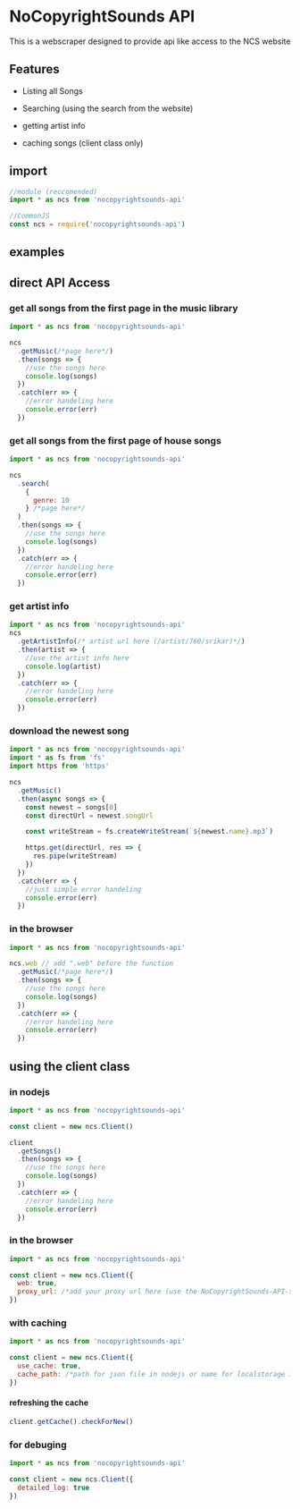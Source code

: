 # NoCopyrightSounds API

This is a webscraper designed to provide api like access to the NCS website

## Features

- Listing all Songs
- Searching (using the search from the website)
- getting artist info

- caching songs (client class only)

## import

```js
//module (reccomended)
import * as ncs from 'nocopyrightsounds-api'

//CommonJS
const ncs = require('nocopyrightsounds-api')
```

## examples

## direct API Access

### get all songs from the first page in the music library

```js
import * as ncs from 'nocopyrightsounds-api'

ncs
  .getMusic(/*page here*/)
  .then(songs => {
    //use the songs here
    console.log(songs)
  })
  .catch(err => {
    //error handeling here
    console.error(err)
  })
```

### get all songs from the first page of house songs

```js
import * as ncs from 'nocopyrightsounds-api'

ncs
  .search(
    {
      genre: 10
    } /*page here*/
  )
  .then(songs => {
    //use the songs here
    console.log(songs)
  })
  .catch(err => {
    //error handeling here
    console.error(err)
  })
```

### get artist info

```js
import * as ncs from 'nocopyrightsounds-api'
ncs
  .getArtistInfo(/* artist url here (/artist/760/srikar)*/)
  .then(artist => {
    //use the artist info here
    console.log(artist)
  })
  .catch(err => {
    //error handeling here
    console.error(err)
  })
```

### download the newest song

```js
import * as ncs from 'nocopyrightsounds-api'
import * as fs from 'fs'
import https from 'https'

ncs
  .getMusic()
  .then(async songs => {
    const newest = songs[0]
    const directUrl = newest.songUrl

    const writeStream = fs.createWriteStream(`${newest.name}.mp3`)

    https.get(directUrl, res => {
      res.pipe(writeStream)
    })
  })
  .catch(err => {
    //just simple error handeling
    console.error(err)
  })
```

### in the browser

```js
import * as ncs from 'nocopyrightsounds-api'

ncs.web // add ".web" before the function
  .getMusic(/*page here*/)
  .then(songs => {
    //use the songs here
    console.log(songs)
  })
  .catch(err => {
    //error handeling here
    console.error(err)
  })
```

## using the client class

### in nodejs

```js
import * as ncs from 'nocopyrightsounds-api'

const client = new ncs.Client()

client
  .getSongs()
  .then(songs => {
    //use the songs here
    console.log(songs)
  })
  .catch(err => {
    //error handeling here
    console.error(err)
  })
```

### in the browser

```js
import * as ncs from 'nocopyrightsounds-api'

const client = new ncs.Client({
  web: true,
  proxy_url: /*add your proxy url here (use the NoCopyrightSounds-API-server found on npm)*/
})
```

### with caching

```js
import * as ncs from 'nocopyrightsounds-api'

const client = new ncs.Client({
  use_cache: true,
  cache_path: /*path for json file in nodejs or name for localstorage in browser*/
})
```

#### refreshing the cache

```js
client.getCache().checkForNew()
```

### for debuging

```js
import * as ncs from 'nocopyrightsounds-api'

const client = new ncs.Client({
  detailed_log: true
})
```
